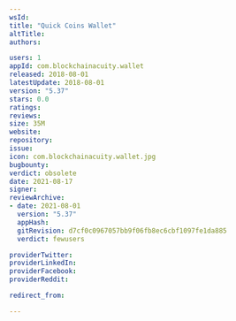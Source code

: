 ```yaml
---
wsId: 
title: "Quick Coins Wallet"
altTitle: 
authors:

users: 1
appId: com.blockchainacuity.wallet
released: 2018-08-01
latestUpdate: 2018-08-01
version: "5.37"
stars: 0.0
ratings: 
reviews: 
size: 35M
website: 
repository: 
issue: 
icon: com.blockchainacuity.wallet.jpg
bugbounty: 
verdict: obsolete
date: 2021-08-17
signer: 
reviewArchive:
- date: 2021-08-01
  version: "5.37"
  appHash: 
  gitRevision: d7cf0c0967057bb9f06fb8ec6cbf1097fe1da885
  verdict: fewusers

providerTwitter: 
providerLinkedIn: 
providerFacebook: 
providerReddit: 

redirect_from:

---
```



